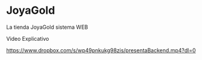 # JoyaGold
La tienda JoyaGold  sistema WEB

Video Explicativo

https://www.dropbox.com/s/wp49pnkukg98zis/presentaBackend.mp4?dl=0
